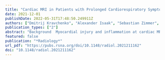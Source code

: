 ```yaml
---
title: "Cardiac MRI in Patients with Prolonged Cardiorespiratory Symptoms                     after Mild to Moderate COVID-19"
date: 2021-12-01
publishDate: 2022-05-31T17:48:50.249911Z
authors: ["Dmitrij Kravchenko", "Alexander Isaak", "Sebastian Zimmer", "Narine Mesropyan", "Matthäus Reinert", "Anton Faron", "Claus C. Pieper", "Annkristin Heine", "Markus Velten", "Jacob Nattermann", "Daniel Kuetting", "Georg D. Duerr", "Ulrike I. Attenberger", "Julian A. Luetkens"]
publication_types: ["2"]
abstract: "Background  Myocardial injury and inflammation at cardiac MRI in patients with COVID-19 have been described in recent publications. Concurrently, a chronic COVID-19 syndrome (CCS) after SARS-CoV-2 infection has been observed and manifests with symptoms such as fatigue and exertional dyspnea.  Purpose  To explore the relationship between CCS and myocardial injury and inflammation as an underlying cause of the persistent complaints in previously healthy individuals.  Materials and Methods  In this prospective study from January 2021 to April 2021, study participants without known cardiac or pulmonary diseases prior to SARS-CoV-2 infection who had persistent CCS symptoms such as fatigue or exertional dyspnea after convalescence and healthy control participants underwent cardiac MRI. The cardiac MRI protocol included evaluating the T1 and T2 relaxation times, extracellular volume, T2 signal intensity ratio, and late gadolinium enhancement (LGE). Student t tests, Mann-Whitney U tests, and χ2 tests were used for statistical analysis.  Results  Forty-one participants with CCS (mean age, 39 years ± 13 [standard deviation]; 18 men) and 42 control participants (mean age, 39 years ± 16; 26 men) were evaluated. The median time between the initial incidence of mild to moderate COVID-19 not requiring hospitalization and undergoing cardiac MRI was 103 days (interquartile range, 88–158 days). Troponin T levels were normal. Parameters indicating myocardial inflammation and edema were comparable between participants with CCS and control participants (T1 relaxation times: 978 msec ± 23 vs 971 msec ± 25 [P = .17]; T2 relaxation times: 53 msec ± 2 vs 52 msec ± 2 [P = .47]; T2 signal intensity ratios: 1.6 ± 0.2 vs 1.6 ± 0.3 [P = .10]). Visible myocardial edema was present in none of the participants. Three of 41 (7%) participants with CCS demonstrated nonischemic LGE, whereas no participants in the control group demonstrated nonischemic LGE (0 of 42 [0%]; P = .07). None of the participants fulfilled the 2018 Lake Louise criteria for the diagnosis of myocarditis.  Conclusion  Individuals with chronic COVID-19 syndrome who did not undergo hospitalization for COVID-19 did not demonstrate signs of active myocardial injury or inflammation at cardiac MRI.  © RSNA, 2021  Online supplemental material is available for this article.  See also the editorial by Lima and Bluemke in this issue."
featured: false
publication: "*Radiology*"
url_pdf: "https://pubs.rsna.org/doi/10.1148/radiol.2021211162"
doi: "10.1148/radiol.2021211162"
---
```


